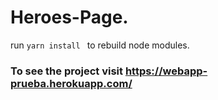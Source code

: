 # Heroes-Page.

run ```yarn install ``` to rebuild node modules.

### To see the project visit https://webapp-prueba.herokuapp.com/
